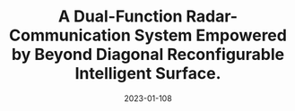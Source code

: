 ---
title: "A Dual-Function Radar-Communication System Empowered by Beyond Diagonal Reconfigurable Intelligent Surface."
collection: arVix
permalink: /publication/2023-arVix-twc
date: 2023-01-108
level: arVix
paperurl: 'https://arxiv.org/abs/2209.04656'
citation: '<b>B. Wang</b>, H. Li, Z. Cheng, S. Shen and B. Clerckx, "A Dual-Function Radar-Communication System Empowered by Beyond Diagonal Reconfigurable Intelligent Surface," submitted to <i>IEEE Transactions on Wireless Communications</i>.'
---